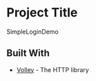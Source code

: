 # Project Title
SimpleLoginDemo

## Built With

* [Volley](https://github.com/google/volley) - The HTTP library

